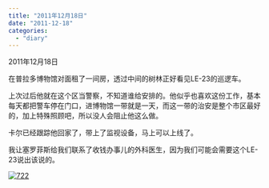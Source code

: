 ```yaml
---
title: "2011年12月18日"
date: "2011-12-18"
categories: 
  - "diary"
---
```


2011年12月18日

在普拉多博物馆对面租了一间房，透过中间的树林正好看见LE-23的巡逻车。

上次过后他就在这个区当警察，不知道谁给安排的。他似乎也喜欢这份工作，基本每天都把警车停在门口，进博物馆一带就是一天，而这一带的治安是整个市区最好的，加上特殊照顾吧，所以没人会阻止他这么做。

卡尔已经跟踪他回家了，带上了监视设备，马上可以上线了。

我让塞罗菲斯给我们联系了收钱办事儿的外科医生，因为我们可能会需要这个LE-23说出该说的。

[![](images/722.jpg "722")](http://lofyer.org/wp-content/uploads/2011/12/722.jpg)
